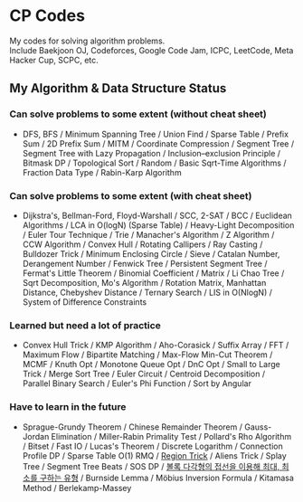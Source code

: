 # CP Codes
My codes for solving algorithm problems. <br>
Include Baekjoon OJ, Codeforces, Google Code Jam, ICPC, LeetCode, Meta Hacker Cup, SCPC, etc.

## My Algorithm & Data Structure Status

### Can solve problems to some extent (without cheat sheet)

- DFS, BFS / Minimum Spanning Tree / Union Find / Sparse Table / Prefix Sum / 2D Prefix Sum / MITM / Coordinate Compression / Segment Tree / Segment Tree with Lazy Propagation / Inclusion–exclusion Principle / Bitmask DP / Topological Sort / Random / Basic Sqrt-Time Algorithms / Fraction Data Type / Rabin-Karp Algorithm

### Can solve problems to some extent (with cheat sheet)

- Dijkstra's, Bellman-Ford, Floyd-Warshall / SCC, 2-SAT / BCC / Euclidean Algorithms / LCA in O(logN) (Sparse Table) / Heavy-Light Decomposition / Euler Tour Technique / Trie / Manacher's Algorithm / Z Algorithm / CCW Algorithm / Convex Hull / Rotating Callipers / Ray Casting / Bulldozer Trick / Minimum Enclosing Circle / Sieve / Catalan Number, Derangement Number / Fenwick Tree / Persistent Segment Tree / Fermat's Little Theorem / Binomial Coefficient / Matrix / Li Chao Tree / Sqrt Decomposition, Mo's Algorithm / Rotation Matrix, Manhattan Distance, Chebyshev Distance / Ternary Search / LIS in O(NlogN) / System of Difference Constraints

### Learned but need a lot of practice

- Convex Hull Trick / KMP Algorithm / Aho-Corasick / Suffix Array / FFT / Maximum Flow / Bipartite Matching / Max-Flow Min-Cut Theorem / MCMF / Knuth Opt / Monotone Queue Opt / DnC Opt / Small to Large Trick / Merge Sort Tree / Euler Circuit / Centroid Decomposition / Parallel Binary Search / Euler's Phi Function / Sort by Angular

### Have to learn in the future

- Sprague-Grundy Theorem / Chinese Remainder Theorem / Gauss-Jordan Elimination / Miller-Rabin Primality Test / Pollard's Rho Algorithm / Bitset / Fast IO / Lucas's Theorem / Discrete Logarithm / Connection Profile DP / Sparse Table O(1) RMQ / [Region Trick](https://github.com/koosaga/iamcoder/blob/master/lectures/%EB%82%98%EC%BD%94%EB%8D%94%201%20Sqrt%20Decomposition.pdf) / Aliens Trick / Splay Tree / Segment Tree Beats / SOS DP / [볼록 다각형의 접선을 이용해 최대, 최소를 구하는 유형](https://github.com/justiceHui/Unknown-To-Wellknown/blob/master/README.md#%EB%B3%BC%EB%A1%9D-%EB%8B%A4%EA%B0%81%ED%98%95%EC%9D%98-%EC%A0%91%EC%84%A0%EC%9D%84-%EC%9D%B4%EC%9A%A9%ED%95%B4-%EC%B5%9C%EB%8C%80%EC%B5%9C%EC%86%8C%EB%A5%BC-%EA%B5%AC%ED%95%98%EB%8A%94-%EC%9C%A0%ED%98%95) / Burnside Lemma / Möbius Inversion Formula / Kitamasa Method / Berlekamp-Massey
